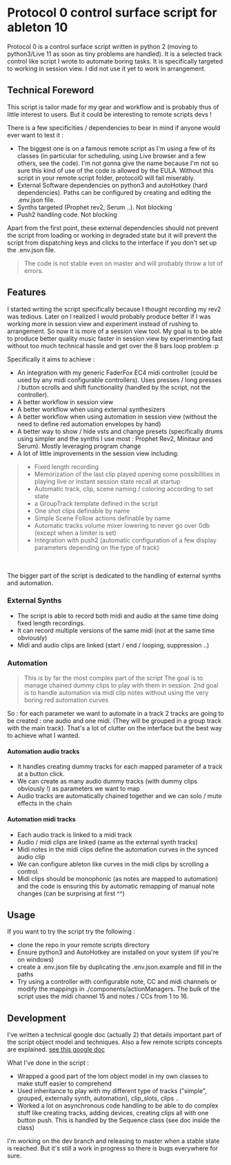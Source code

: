 # Protocol 0 control surface script for ableton 10

Protocol 0 is a control surface script written in python 2 (moving to python3/Live 11 as soon as tiny problems are handled).
It is a selected track control like script I wrote to automate boring tasks.
It is specifically targeted to working in session view. I did not use it yet to work in arrangement.

## Technical Foreword

This script is tailor made for my gear and workflow and is probably thus of little interest
to users. But it could be interesting to remote scripts devs !

There is a few specificities / dependencies to bear in mind if anyone would ever want to test it :
- The biggest one is on a famous remote script as I'm using a few of its classes (in particular for scheduling, using Live browser and a few others, see the code).
  I'm not gonna give the name because I'm not so sure this kind of use of the code is allowed by the EULA.
  Without this script in your remote script folder, protocol0 will fail miserably.
- External Software dependencies on python3 and autoHotkey (hard dependencies). Paths can be configured by creating and editing the .env.json file.
- Synths targeted (Prophet rev2, Serum ..). Not blocking
- Push2 handling code. Not blocking

Apart from the first point, these external dependencies should not prevent the script from loading or working in degraded state but it will prevent
the script from dispatching keys and clicks to the interface if you don't set up the .env.json file.

> The code is not stable even on master and will probably throw a lot of errors.

## Features

I started writing the script specifically because I thought recording my rev2 was tedious. Later on I realized I would
probably produce better if I was working more in session view and experiment instead of rushing to arrangement.
So now it is more of a session view tool. My goal is to be able to produce better quality music faster in session view by experimenting
fast without too much technical hassle and get over the 8 bars loop problem :p 

Specifically it aims to achieve :
- An integration with my generic FaderFox EC4 midi controller (could be used by any midi configurable controllers). Uses presses / long presses / button scrolls and shift functionality (handled by the script, not the controller). 
- A better workflow in session view
- A better workflow when using external synthesizers
- A better workflow when using automation in session view (without the need to define red automation envelopes by hand)
- A better way to show / hide vsts and change presets (specifically drums using simpler and the synths I use most : Prophet Rev2, Minitaur and Serum). Mostly leveraging program change
- A lot of little improvements in the session view including:
> - Fixed length recording
> - Memorization of the last clip played opening some possibilities in playing live or instant session state recall at startup
> - Automatic track, clip, scene naming / coloring according to set state
> - a GroupTrack template defined in the script
> - One shot clips definable by name
> - Simple Scene Follow actions definable by name
> - Automatic tracks volume mixer lowering to never go over 0db (except when a limiter is set) 
> - Integration with push2 (automatic configuration of a few display parameters depending on the type of track)

<br><br>
The bigger part of the script is dedicated to the handling of external synths and automation.

### External Synths
- The script is able to record both midi and audio at the same time doing fixed length recordings.
- It can record multiple versions of the same midi (not at the same time obviously)
- Midi and audio clips are linked (start / end / looping, suppression ..)

### Automation
> This is by far the most complex part of the script
> The goal is to manage chained dummy clips to play with them in session.
> 2nd goal is to handle automation via midi clip notes without using the very boring red automation curves

So : for each parameter we want to automate in a track 2 tracks are going to be created : one audio and one midi. (They will be grouped in a group track with the main track).
That's a lot of clutter on the interface but the best way to achieve what I wanted.


#### Automation audio tracks
- It handles creating dummy tracks for each mapped parameter of a track at a button click.
- We can create as many audio dummy tracks (with dummy clips obviously !) as parameters we want to map
- Audio tracks are automatically chained together and we can solo / mute effects in the chain

#### Automation midi tracks
- Each audio track is linked to a midi track
- Audio / midi clips are linked (same as the external synth tracks)
- Midi notes in the midi clips define the automation curves in the synced audio clip
- We can configure ableton like curves in the midi clips by scrolling a control.
- Midi clips should be monophonic (as notes are mapped to automation) and the code is ensuring this by automatic remapping of manual note changes (can be surprising at first ^^)

## Usage
If you want to try the script try the following :
- clone the repo in your remote scripts directory
- Ensure python3 and AutoHotkey are installed on your system (if you're on windows)
- create a .env.json file by duplicating the .env.json.example and fill in the paths
- Try using a controller with configurable note, CC and midi channels or modify the mappings in ./components/actionManagers. The bulk of the script uses the midi channel 15 and notes / CCs from 1 to 16.

## Development

I've written a technical google doc (actually 2) that details important part of the script object model and techniques. Also a few remote scripts concepts are explained. [see this google doc](https://docs.google.com/document/d/1H5pxHiAWlyvTJJPb2GCb4fMy_26haCoi709zmcKMTYg/edit?usp=sharing)

What I've done in the script :
- Wrapped a good part of the lom object model in my own classes to make stuff easier to comprehend
- Used inheritance to play with my different type of 
  tracks ("simple", grouped, externally synth, automation), clip_slots, clips ..
- Worked a lot on asynchronous code handling to be able to do complex stuff like creating tracks, adding devices, creating clips all with one button push. This is handled by the Sequence class (see doc inside the class)

I'm working on the dev branch and releasing to master when a stable state is reached.
But it's still a work in progress so there is bugs everywhere for sure.

